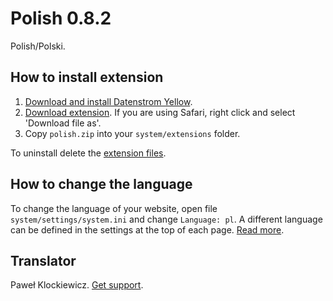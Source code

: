 Polish 0.8.2
============
Polish/Polski.

## How to install extension

1. [Download and install Datenstrom Yellow](https://github.com/datenstrom/yellow/).
2. [Download extension](https://github.com/datenstrom/yellow-extensions/raw/master/zip/polish.zip). If you are using Safari, right click and select 'Download file as'.
3. Copy `polish.zip` into your `system/extensions` folder.

To uninstall delete the [extension files](update.ini).

## How to change the language

To change the language of your website, open file `system/settings/system.ini` and change `Language: pl`. A different language can be defined in the settings at the top of each page. [Read more](https://developers.datenstrom.se/help/adjusting-system#system-settings).

## Translator

Paweł Klockiewicz. [Get support](https://developers.datenstrom.se/help/support).
